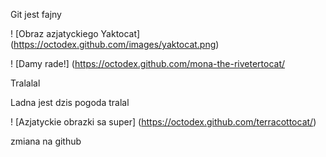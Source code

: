 Git jest fajny

! [Obraz azjatyckiego Yaktocat] (https://octodex.github.com/images/yaktocat.png)

! [Damy rade!] (https://octodex.github.com/mona-the-rivetertocat/

  Tralalal

  Ladna jest dzis pogoda tralal

! [Azjatyckie obrazki sa super] (https://octodex.github.com/terracottocat/)

zmiana na  github
